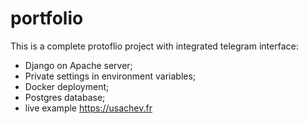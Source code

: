 # portfolio
This is a complete protoflio project with integrated telegram interface:
- Django on Apache server;
- Private settings in environment variables; 
- Docker deployment;
- Postgres database;
- live example https://usachev.fr
